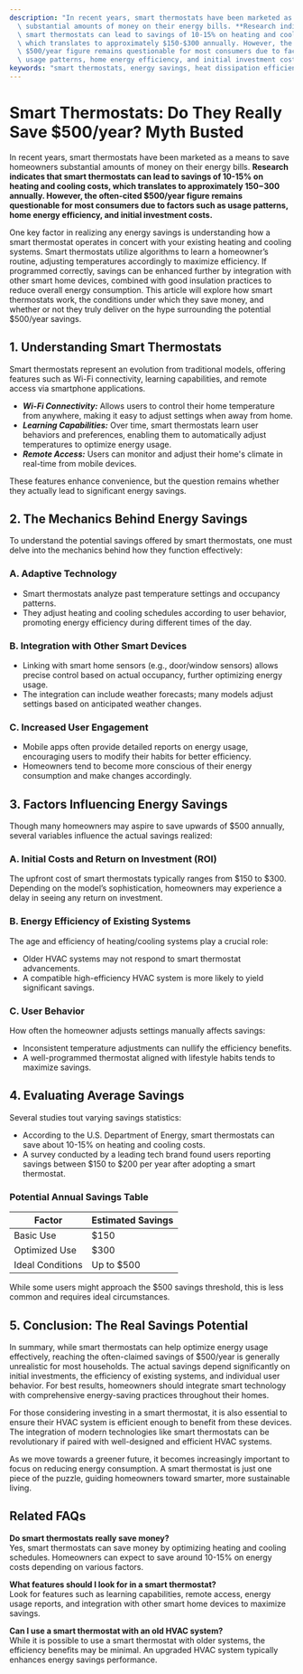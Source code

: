 ```yaml
---
description: "In recent years, smart thermostats have been marketed as a means to save homeowners\
  \ substantial amounts of money on their energy bills. **Research indicates that\
  \ smart thermostats can lead to savings of 10-15% on heating and cooling costs,\
  \ which translates to approximately $150-$300 annually. However, the often-cited\
  \ $500/year figure remains questionable for most consumers due to factors such as\
  \ usage patterns, home energy efficiency, and initial investment costs.** "
keywords: "smart thermostats, energy savings, heat dissipation efficiency, die casting process"
---
```

# Smart Thermostats: Do They Really Save $500/year? Myth Busted

In recent years, smart thermostats have been marketed as a means to save homeowners substantial amounts of money on their energy bills. **Research indicates that smart thermostats can lead to savings of 10-15% on heating and cooling costs, which translates to approximately $150-$300 annually. However, the often-cited $500/year figure remains questionable for most consumers due to factors such as usage patterns, home energy efficiency, and initial investment costs.** 

One key factor in realizing any energy savings is understanding how a smart thermostat operates in concert with your existing heating and cooling systems. Smart thermostats utilize algorithms to learn a homeowner’s routine, adjusting temperatures accordingly to maximize efficiency. If programmed correctly, savings can be enhanced further by integration with other smart home devices, combined with good insulation practices to reduce overall energy consumption. This article will explore how smart thermostats work, the conditions under which they save money, and whether or not they truly deliver on the hype surrounding the potential $500/year savings.

## **1. Understanding Smart Thermostats**

Smart thermostats represent an evolution from traditional models, offering features such as Wi-Fi connectivity, learning capabilities, and remote access via smartphone applications. 

- ***Wi-Fi Connectivity:*** Allows users to control their home temperature from anywhere, making it easy to adjust settings when away from home.
- ***Learning Capabilities:*** Over time, smart thermostats learn user behaviors and preferences, enabling them to automatically adjust temperatures to optimize energy usage.
- ***Remote Access:*** Users can monitor and adjust their home's climate in real-time from mobile devices.

These features enhance convenience, but the question remains whether they actually lead to significant energy savings.

## **2. The Mechanics Behind Energy Savings**

To understand the potential savings offered by smart thermostats, one must delve into the mechanics behind how they function effectively:

### **A. Adaptive Technology**

- Smart thermostats analyze past temperature settings and occupancy patterns.
- They adjust heating and cooling schedules according to user behavior, promoting energy efficiency during different times of the day.

### **B. Integration with Other Smart Devices**

- Linking with smart home sensors (e.g., door/window sensors) allows precise control based on actual occupancy, further optimizing energy usage.
- The integration can include weather forecasts; many models adjust settings based on anticipated weather changes.

### **C. Increased User Engagement**

- Mobile apps often provide detailed reports on energy usage, encouraging users to modify their habits for better efficiency.
- Homeowners tend to become more conscious of their energy consumption and make changes accordingly.

## **3. Factors Influencing Energy Savings**

Though many homeowners may aspire to save upwards of $500 annually, several variables influence the actual savings realized:

### **A. Initial Costs and Return on Investment (ROI)**

The upfront cost of smart thermostats typically ranges from $150 to $300. Depending on the model’s sophistication, homeowners may experience a delay in seeing any return on investment. 

### **B. Energy Efficiency of Existing Systems**

The age and efficiency of heating/cooling systems play a crucial role:
- Older HVAC systems may not respond to smart thermostat advancements.
- A compatible high-efficiency HVAC system is more likely to yield significant savings.

### **C. User Behavior**

How often the homeowner adjusts settings manually affects savings:
- Inconsistent temperature adjustments can nullify the efficiency benefits.
- A well-programmed thermostat aligned with lifestyle habits tends to maximize savings.

## **4. Evaluating Average Savings**

Several studies tout varying savings statistics:
- According to the U.S. Department of Energy, smart thermostats can save about 10-15% on heating and cooling costs.
- A survey conducted by a leading tech brand found users reporting savings between $150 to $200 per year after adopting a smart thermostat.

### **Potential Annual Savings Table**

| Factor                  | Estimated Savings   |
|-------------------------|---------------------|
| Basic Use               | $150                 |
| Optimized Use           | $300                |
| Ideal Conditions        | Up to $500          |

While some users might approach the $500 savings threshold, this is less common and requires ideal circumstances.

## **5. Conclusion: The Real Savings Potential**

In summary, while smart thermostats can help optimize energy usage effectively, reaching the often-claimed savings of $500/year is generally unrealistic for most households. The actual savings depend significantly on initial investments, the efficiency of existing systems, and individual user behavior. For best results, homeowners should integrate smart technology with comprehensive energy-saving practices throughout their homes.

For those considering investing in a smart thermostat, it is also essential to ensure their HVAC system is efficient enough to benefit from these devices. The integration of modern technologies like smart thermostats can be revolutionary if paired with well-designed and efficient HVAC systems.

As we move towards a greener future, it becomes increasingly important to focus on reducing energy consumption. A smart thermostat is just one piece of the puzzle, guiding homeowners toward smarter, more sustainable living.

## Related FAQs

**Do smart thermostats really save money?**  
Yes, smart thermostats can save money by optimizing heating and cooling schedules. Homeowners can expect to save around 10-15% on energy costs depending on various factors.

**What features should I look for in a smart thermostat?**  
Look for features such as learning capabilities, remote access, energy usage reports, and integration with other smart home devices to maximize savings.

**Can I use a smart thermostat with an old HVAC system?**  
While it is possible to use a smart thermostat with older systems, the efficiency benefits may be minimal. An upgraded HVAC system typically enhances energy savings performance.
